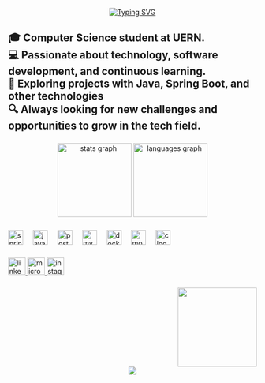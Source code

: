 
<p align="center">
  <a href="https://github.com/MiguelSilvano">
    <img src="https://readme-typing-svg.demolab.com?font=Inconsolata&size=22&pause=1000&color=00FFFF&center=true&vCenter=true&width=500&lines=Hi+there👋!+I'm+Miguel+Silvano;Computer+Science+Student+at+UERN" alt="Typing SVG" />
  </a>
</p>



###

<h2 align="left">🎓 Computer Science student at UERN.<br>💻 Passionate about technology, software development, and continuous learning.<br>🚀 Exploring projects with Java, Spring Boot, and other technologies<br>🔍 Always looking for new challenges and opportunities to grow in the tech field.</h2>

###

<div align="center">
  <img src="https://github-readme-stats.vercel.app/api?username=miguelsgj&hide_title=false&hide_rank=false&show_icons=true&include_all_commits=true&count_private=true&disable_animations=false&theme=dracula&locale=en&hide_border=false" height="150" alt="stats graph"  />
  <img src="https://github-readme-stats.vercel.app/api/top-langs?username=miguelsgj&locale=en&hide_title=false&layout=compact&card_width=320&langs_count=5&theme=dracula&hide_border=false" height="150" alt="languages graph"  />
</div>

###

<div align="left">
  <img src="https://cdn.jsdelivr.net/gh/devicons/devicon/icons/spring/spring-original.svg" height="30" alt="spring logo"  />
  <img width="12" />
  <img src="https://cdn.jsdelivr.net/gh/devicons/devicon/icons/java/java-original.svg" height="30" alt="java logo"  />
  <img width="12" />
  <img src="https://cdn.jsdelivr.net/gh/devicons/devicon/icons/postgresql/postgresql-original.svg" height="30" alt="postgresql logo"  />
  <img width="12" />
  <img src="https://cdn.jsdelivr.net/gh/devicons/devicon/icons/mysql/mysql-original.svg" height="30" alt="mysql logo"  />
  <img width="12" />
  <img src="https://cdn.jsdelivr.net/gh/devicons/devicon/icons/docker/docker-original.svg" height="30" alt="docker logo"  />
  <img width="12" />
  <img src="https://cdn.jsdelivr.net/gh/devicons/devicon/icons/mongodb/mongodb-original.svg" height="30" alt="mongodb logo"  />
  <img width="12" />
  <img src="https://cdn.jsdelivr.net/gh/devicons/devicon/icons/c/c-original.svg" height="30" alt="c logo"  />
</div>

###

<div align="left">
  <a href="https://www.linkedin.com/in/miguelsgj/" target="_blank">
    <img src="https://img.shields.io/static/v1?message=LinkedIn&logo=linkedin&label=&color=0077B5&logoColor=white&labelColor=&style=for-the-badge" height="35" alt="linkedin logo"  />
  </a>
  <a href="miguelsilvano.20@hotmail.com" target="_blank">
    <img src="https://img.shields.io/static/v1?message=Outlook&logo=microsoft-outlook&label=&color=0078D4&logoColor=white&labelColor=&style=for-the-badge" height="35" alt="microsoft-outlook logo"  />
  </a>
  <a href="https://www.instagram.com/miguelsgj/" target="_blank">
    <img src="https://img.shields.io/static/v1?message=Instagram&logo=instagram&label=&color=E4405F&logoColor=white&labelColor=&style=for-the-badge" height="35" alt="instagram logo"  />
  </a>
</div>

###

<img align="right" height="160" src="https://i.giphy.com/media/v1.Y2lkPTc5MGI3NjExMzJ5bmY5aHZkM3V5NDI1cmZmeDFmNXp4NWM2OWh2dng3enY2ejQ3ZCZlcD12MV9pbnRlcm5hbF9naWZfYnlfaWQmY3Q9Zw/8F64hrQgK86dvR0dAA/giphy.gif"  />

###

<br clear="both">

<div align="center">
  <img src="https://profile-counter.glitch.me/miguelsgj/count.svg?"  />
</div>

###
